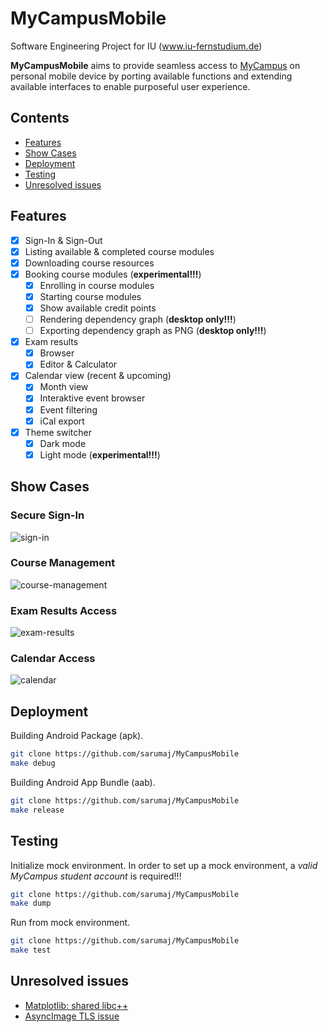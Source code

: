 # MyCampusMobile

Software Engineering Project for IU (www.iu-fernstudium.de)

**MyCampusMobile** aims to provide seamless access to [MyCampus](https://mycampus.iubh.de/) on personal mobile device by porting available functions and extending available interfaces to enable purposeful user experience.

## Contents

- [Features](#features)
- [Show Cases](#show-cases)
- [Deployment](#deployment)
- [Testing](#testing)
- [Unresolved issues](#unresolved-issues)

## Features

- [x] Sign-In & Sign-Out
- [x] Listing available & completed course modules
- [x] Downloading course resources
- [x] Booking course modules (**experimental!!!**)
  - [x] Enrolling in course modules
  - [x] Starting course modules
  - [x] Show available credit points
  - [ ] Rendering dependency graph (**desktop only!!!**)
  - [ ] Exporting dependency graph as PNG (**desktop only!!!**)
- [x] Exam results
  - [x] Browser
  - [x] Editor & Calculator
- [x] Calendar view (recent & upcoming)
  - [x] Month view
  - [x] Interaktive event browser
  - [x] Event filtering
  - [x] iCal export
- [x] Theme switcher
  - [x] Dark mode
  - [x] Light mode (**experimental!!!**)

## Show Cases

### Secure Sign-In

![sign-in](doc/gif/sign_in.gif)

### Course Management

![course-management](doc/gif/booking.gif)

### Exam Results Access

![exam-results](doc/gif/grades.gif)

### Calendar Access

![calendar](doc/gif/calendar.gif)

## Deployment

Building Android Package (apk).

```bash
git clone https://github.com/sarumaj/MyCampusMobile
make debug
```

Building Android App Bundle (aab).

```bash
git clone https://github.com/sarumaj/MyCampusMobile
make release
```

## Testing

Initialize mock environment.
In order to set up a mock environment, a _valid MyCampus student account_ is required!!!

```bash
git clone https://github.com/sarumaj/MyCampusMobile
make dump
```

Run from mock environment.

```bash
git clone https://github.com/sarumaj/MyCampusMobile
make test
```

## Unresolved issues

- [Matplotlib: shared libc++](https://github.com/sarumaj/MyCampusMobile/issues/1)
- [AsyncImage TLS issue](https://github.com/sarumaj/MyCampusMobile/issues/2)
